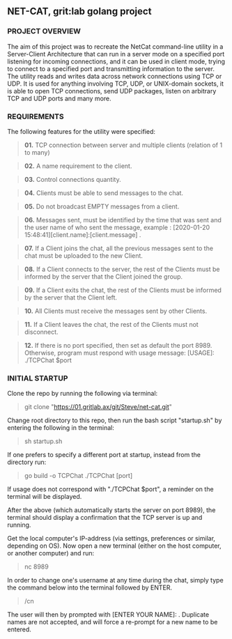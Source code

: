 ## NET-CAT, grit:lab golang project

### PROJECT OVERVIEW

The aim of this project was to recreate the NetCat command-line utility in a Server-Client Architecture that can run in a server mode on a specified port listening for incoming connections, and it can be used in client mode, trying to connect to a specified port and transmitting information to the server. The utility reads and writes data across network connections using TCP or UDP. It is used for anything involving TCP, UDP, or UNIX-domain sockets, it is able to open TCP connections, send UDP packages, listen on arbitrary TCP and UDP ports and many more.

### REQUIREMENTS

The following features for the utility were specified:

> __01.__
TCP connection between server and multiple clients (relation of 1 to many)<br>

> __02.__
A name requirement to the client.<br>

> __03.__
Control connections quantity.<br>

> __04.__
Clients must be able to send messages to the chat.<br>

> __05.__
Do not broadcast EMPTY messages from a client.<br>

> __06.__
Messages sent, must be identified by the time that was sent and the user name of who sent the message, example : [2020-01-20 15:48:41][client.name]:[client.message] .<br>

> __07.__
If a Client joins the chat, all the previous messages sent to the chat must be uploaded to the new Client.<br>

> __08.__
If a Client connects to the server, the rest of the Clients must be informed by the server that the Client joined the group.<br>

> __09.__
If a Client exits the chat, the rest of the Clients must be informed by the server that the Client left.<br>

> __10.__
All Clients must receive the messages sent by other Clients.<br>

> __11.__
If a Client leaves the chat, the rest of the Clients must not disconnect.<br>

> __12.__
If there is no port specified, then set as default the port 8989. Otherwise, program must respond with usage message: [USAGE]: ./TCPChat $port<br>


### INITIAL STARTUP

Clone the repo by running the following via terminal:  
> git clone "https://01.gritlab.ax/git/Steve/net-cat.git"  

Change root directory to this repo, then run the bash script "startup.sh" by entering the following in the terminal:  
> sh startup.sh 

If one prefers to specify a different port at startup, instead from the directory run:  

> go build -o TCPChat
> ./TCPChat [port]  

If usage does not correspond with "./TCPChat $port", a reminder on the terminal will be displayed.

After the above (which automatically starts the server on port 8989), the terminal should display a confirmation that the TCP server is up and running.  

Get the local computer's IP-address (via settings, preferences or similar, depending on OS). Now open a new terminal (either on the host computer, or another computer) and run:

> nc <IP-address of host computer> 8989

In order to change one's username at any time during the chat, simply type the command below into the terminal followed by ENTER.  

> /cn  

The user will then by prompted with [ENTER YOUR NAME]: . Duplicate names are not accepted, and will force a re-prompt for a new name to be entered.
